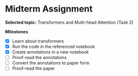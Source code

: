 # Midterm Assignment

**Selected topic:** Transformers and Multi-head Attention (Task 2)

**Milestones**

- [x] Learn about transformers
- [x] Run the code in the referenced notebook
- [x] Create annotations in a new notebook
- [ ] Proof-read the annotations
- [ ] Convert the annotations to paper form
- [ ] Proof-read the paper